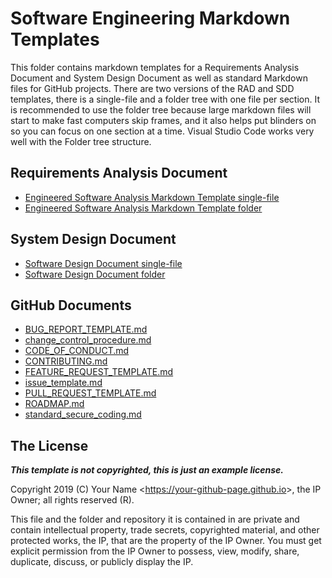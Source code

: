 # Software Engineering Markdown Templates

This folder contains markdown templates for a Requirements Analysis Document and System Design Document as well as standard Markdown files for GitHub projects. There are two versions of the RAD and SDD templates, there is a single-file and a folder tree with one file per section. It is recommended to use the folder tree because large markdown files will start to make fast computers skip frames, and it also helps put blinders on so you can focus on one section at a time. Visual Studio Code works very well with the Folder tree structure.

## Requirements Analysis Document

* [Engineered Software Analysis Markdown Template single-file](./requirements_analysis_document.md)
* [Engineered Software Analysis Markdown Template folder](./rad/readme.md)

## System Design Document

* [Software Design Document single-file](./software_design_document.md)
* [Software Design Document folder](./sdd/readme.md)

## GitHub Documents

* [BUG_REPORT_TEMPLATE.md](./docs/BUG_REPORT_TEMPLATE.md)
* [change_control_procedure.md](./docs/change_control_procedure.md)
* [CODE_OF_CONDUCT.md](./docs/CODE_OF_CONDUCT.md)
* [CONTRIBUTING.md](./docs/CONTRIBUTING.md)
* [FEATURE_REQUEST_TEMPLATE.md](./docs/FEATURE_REQUEST_TEMPLATE.md)
* [issue_template.md](./docs/issue_template.md)
* [PULL_REQUEST_TEMPLATE.md](./docs/PULL_REQUEST_TEMPLATE.md)
* [ROADMAP.md](./docs/ROADMAP.md)
* [standard_secure_coding.md](./docs/standard_secure_coding.md)

## The License

***This template is not copyrighted, this is just an example license.***

Copyright 2019 (C) Your Name <<https://your-github-page.github.io>>, the IP Owner; all rights reserved (R).

This file and the folder and repository it is contained in are private and contain intellectual property, trade secrets, copyrighted material, and other protected works, the IP, that are the property of the IP Owner. You must get explicit permission from the IP Owner to possess, view, modify, share, duplicate, discuss, or publicly display the IP.
